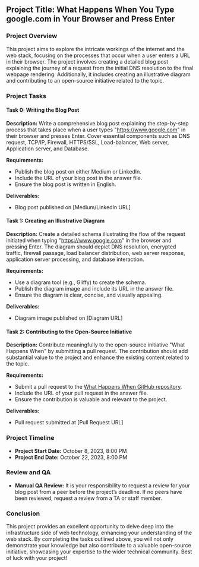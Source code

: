 ## Project Title: What Happens When You Type google.com in Your Browser and Press Enter

### Project Overview

This project aims to explore the intricate workings of the internet and the web stack, focusing on the processes that occur when a user enters a URL in their browser. The project involves creating a detailed blog post explaining the journey of a request from the initial DNS resolution to the final webpage rendering. Additionally, it includes creating an illustrative diagram and contributing to an open-source initiative related to the topic.

### Project Tasks

#### Task 0: Writing the Blog Post

**Description:**
Write a comprehensive blog post explaining the step-by-step process that takes place when a user types "https://www.google.com" in their browser and presses Enter. Cover essential components such as DNS request, TCP/IP, Firewall, HTTPS/SSL, Load-balancer, Web server, Application server, and Database.

**Requirements:**
- Publish the blog post on either Medium or LinkedIn.
- Include the URL of your blog post in the answer file.
- Ensure the blog post is written in English.

**Deliverables:**
- Blog post published on [Medium/LinkedIn URL]

#### Task 1: Creating an Illustrative Diagram

**Description:**
Create a detailed schema illustrating the flow of the request initiated when typing "https://www.google.com" in the browser and pressing Enter. The diagram should depict DNS resolution, encrypted traffic, firewall passage, load balancer distribution, web server response, application server processing, and database interaction.

**Requirements:**
- Use a diagram tool (e.g., Gliffy) to create the schema.
- Publish the diagram image and include its URL in the answer file.
- Ensure the diagram is clear, concise, and visually appealing.

**Deliverables:**
- Diagram image published on [Diagram URL]

#### Task 2: Contributing to the Open-Source Initiative

**Description:**
Contribute meaningfully to the open-source initiative "What Happens When" by submitting a pull request. The contribution should add substantial value to the project and enhance the existing content related to the topic.

**Requirements:**
- Submit a pull request to the [What Happens When GitHub repository](https://github.com/alex/what-happens-when#the-g-key-is-pressed).
- Include the URL of your pull request in the answer file.
- Ensure the contribution is valuable and relevant to the project.

**Deliverables:**
- Pull request submitted at [Pull Request URL]

### Project Timeline

- **Project Start Date:** October 8, 2023, 8:00 PM
- **Project End Date:** October 22, 2023, 8:00 PM

### Review and QA

- **Manual QA Review:** It is your responsibility to request a review for your blog post from a peer before the project’s deadline. If no peers have been reviewed, request a review from a TA or staff member.

### Conclusion

This project provides an excellent opportunity to delve deep into the infrastructure side of web technology, enhancing your understanding of the web stack. By completing the tasks outlined above, you will not only demonstrate your knowledge but also contribute to a valuable open-source initiative, showcasing your expertise to the wider technical community. Best of luck with your project!
